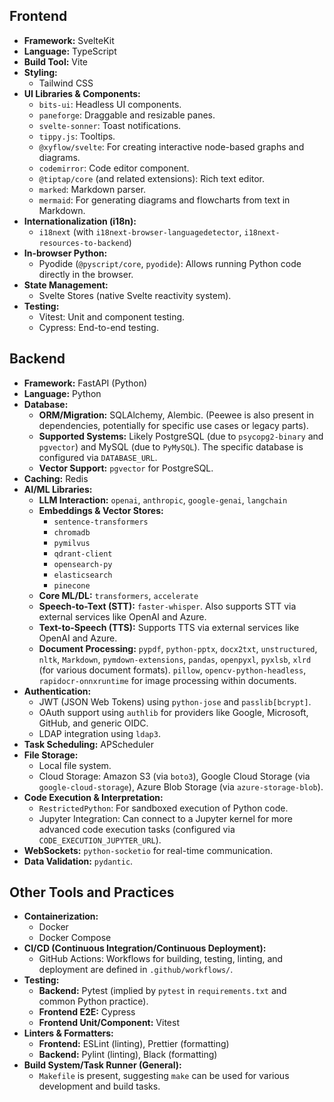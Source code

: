 ## Frontend

- **Framework:** SvelteKit
- **Language:** TypeScript
- **Build Tool:** Vite
- **Styling:**
    - Tailwind CSS
- **UI Libraries & Components:**
    - `bits-ui`: Headless UI components.
    - `paneforge`: Draggable and resizable panes.
    - `svelte-sonner`: Toast notifications.
    - `tippy.js`: Tooltips.
    - `@xyflow/svelte`: For creating interactive node-based graphs and diagrams.
    - `codemirror`: Code editor component.
    - `@tiptap/core` (and related extensions): Rich text editor.
    - `marked`: Markdown parser.
    - `mermaid`: For generating diagrams and flowcharts from text in Markdown.
- **Internationalization (i18n):**
    - `i18next` (with `i18next-browser-languagedetector`, `i18next-resources-to-backend`)
- **In-browser Python:**
    - Pyodide (`@pyscript/core`, `pyodide`): Allows running Python code directly in the browser.
- **State Management:**
    - Svelte Stores (native Svelte reactivity system).
- **Testing:**
    - Vitest: Unit and component testing.
    - Cypress: End-to-end testing.

## Backend

- **Framework:** FastAPI (Python)
- **Language:** Python
- **Database:**
    - **ORM/Migration:** SQLAlchemy, Alembic. (Peewee is also present in dependencies, potentially for specific use cases or legacy parts).
    - **Supported Systems:** Likely PostgreSQL (due to `psycopg2-binary` and `pgvector`) and MySQL (due to `PyMySQL`). The specific database is configured via `DATABASE_URL`.
    - **Vector Support:** `pgvector` for PostgreSQL.
- **Caching:** Redis
- **AI/ML Libraries:**
    - **LLM Interaction:** `openai`, `anthropic`, `google-genai`, `langchain`
    - **Embeddings & Vector Stores:**
        - `sentence-transformers`
        - `chromadb`
        - `pymilvus`
        - `qdrant-client`
        - `opensearch-py`
        - `elasticsearch`
        - `pinecone`
    - **Core ML/DL:** `transformers`, `accelerate`
    - **Speech-to-Text (STT):** `faster-whisper`. Also supports STT via external services like OpenAI and Azure.
    - **Text-to-Speech (TTS):** Supports TTS via external services like OpenAI and Azure.
    - **Document Processing:** `pypdf`, `python-pptx`, `docx2txt`, `unstructured`, `nltk`, `Markdown`, `pymdown-extensions`, `pandas`, `openpyxl`, `pyxlsb`, `xlrd` (for various document formats). `pillow`, `opencv-python-headless`, `rapidocr-onnxruntime` for image processing within documents.
- **Authentication:**
    - JWT (JSON Web Tokens) using `python-jose` and `passlib[bcrypt]`.
    - OAuth support using `authlib` for providers like Google, Microsoft, GitHub, and generic OIDC.
    - LDAP integration using `ldap3`.
- **Task Scheduling:** APScheduler
- **File Storage:**
    - Local file system.
    - Cloud Storage: Amazon S3 (via `boto3`), Google Cloud Storage (via `google-cloud-storage`), Azure Blob Storage (via `azure-storage-blob`).
- **Code Execution & Interpretation:**
    - `RestrictedPython`: For sandboxed execution of Python code.
    - Jupyter Integration: Can connect to a Jupyter kernel for more advanced code execution tasks (configured via `CODE_EXECUTION_JUPYTER_URL`).
- **WebSockets:** `python-socketio` for real-time communication.
- **Data Validation:** `pydantic`.

## Other Tools and Practices

- **Containerization:**
    - Docker
    - Docker Compose
- **CI/CD (Continuous Integration/Continuous Deployment):**
    - GitHub Actions: Workflows for building, testing, linting, and deployment are defined in `.github/workflows/`.
- **Testing:**
    - **Backend:** Pytest (implied by `pytest` in `requirements.txt` and common Python practice).
    - **Frontend E2E:** Cypress
    - **Frontend Unit/Component:** Vitest
- **Linters & Formatters:**
    - **Frontend:** ESLint (linting), Prettier (formatting)
    - **Backend:** Pylint (linting), Black (formatting)
- **Build System/Task Runner (General):**
    - `Makefile` is present, suggesting `make` can be used for various development and build tasks.
